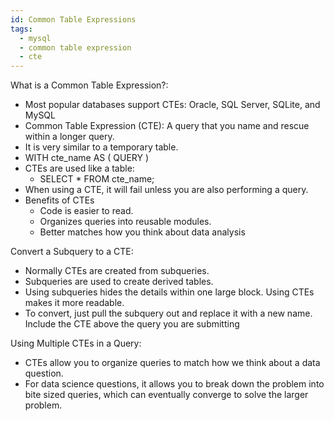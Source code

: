 ```yaml
---
id: Common Table Expressions
tags:
  - mysql
  - common table expression
  - cte
---
```


What is a Common Table Expression?:

* Most popular databases support CTEs: Oracle, SQL Server, SQLite, and MySQL  
* Common Table Expression (CTE): A query that you name and rescue within a longer query.  
* It is very similar to a temporary table.  
* WITH cte\_name AS ( QUERY )  
* CTEs are used like a table:  
  * SELECT \* FROM cte\_name;  
* When using a CTE, it will fail unless you are also performing a query.   
* Benefits of CTEs  
  * Code is easier to read.   
  * Organizes queries into reusable modules.   
  * Better matches how you think about data analysis

Convert a Subquery to a CTE:

* Normally CTEs are created from subqueries.   
* Subqueries are used to create derived tables.   
* Using subqueries hides the details within one large block. Using CTEs makes it more readable.   
* To convert, just pull the subquery out and replace it with a new name. Include the CTE above the query you are submitting

Using Multiple CTEs in a Query:

* CTEs allow you to organize queries to match how we think about a data question.  
* For data science questions, it allows you to break down the problem into bite sized queries, which can eventually converge to solve the larger problem.  